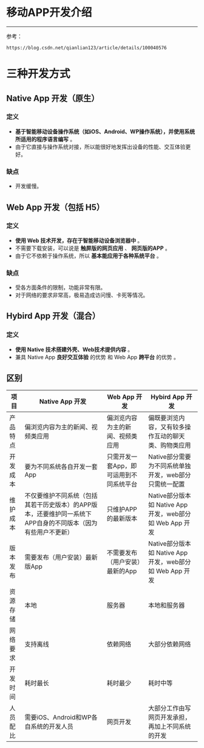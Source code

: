 # 移动APP开发介绍

---

参考：

```wiki
https://blog.csdn.net/qianlian123/article/details/100040576

```



# 三种开发方式

## Native App 开发（原生）

### 定义

- **基于智能移动设备操作系统（如iOS、Android、WP操作系统），并使用系统所适用的程序语言编写** 。
- 由于它直接与操作系统对接，所以能很好地发挥出设备的性能、交互体验更好。

### 缺点

- 开发缓慢。

## Web App 开发（包括 H5）

### 定义

- **使用 Web 技术开发，存在于智能移动设备浏览器中** 。
- 不需要下载安装，可以说是 **触屏版的网页应用** 、 **网页版的APP** 。
- 由于它不依赖于操作系统，所以 **基本能应用于各种系统平台** 。

### 缺点

- 受各方面条件的限制，功能非常有限。
- 对于网络的要求非常高，极易造成访问慢、卡死等情况。

## Hybird App 开发（混合）

### 定义

- **使用 Native 技术搭建外壳、Web技术提供内容** 。
- 兼具 Native App **良好交互体验** 的优势 和 Web App **跨平台** 的优势 。



## 区别

| 项目     | Native App 开发                                              | Web App 开发                            | Hybird App 开发                                          |
| -------- | ------------------------------------------------------------ | --------------------------------------- | -------------------------------------------------------- |
| 产品特点 | 偏浏览内容为主的新闻、视频类应用                             | 偏浏览内容为主的新闻、视频类应用        | 偏既要浏览内容，又有较多操作互动的聊天类、购物类应用     |
| 开发成本 | 要为不同系统各自开发一套App                                  | 只需开发一套App，即可运用到不同系统平台 | Native部分需要为不同系统单独开发，web部分只需统一配置    |
| 维护成本 | 不仅要维护不同系统（包括其若干历史版本）的APP版本，还要维护同一系统下 APP自身的不同版本（因为有些用户不更新） | 只维护APP的最新版本                     | Native部分版本如 Native App 开发，web部分如 Web App 开发 |
| 版本发布 | 需要发布（用户安装）最新版App                                | 不需要发布（用户安装）最新的App         | Native部分版本如 Native App 开发，web部分如 Web App 开发 |
| 资源存储 | 本地                                                         | 服务器                                  | 本地和服务器                                             |
| 网络要求 | 支持离线                                                     | 依赖网络                                | 大部分依赖网络                                           |
| 开发时间 | 耗时最长                                                     | 耗时最少                                | 耗时中等                                                 |
| 人员配比 | 需要iOS、Android和WP各自系统的开发人员                       | 网页开发                                | 大部分工作由写网页开发承担，再加上不同系统的开发         |








